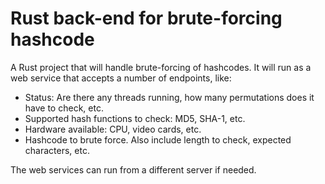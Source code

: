 # Rust back-end for brute-forcing hashcode
A Rust project that will handle brute-forcing of hashcodes. It will run as a web service that accepts a number of endpoints, like:
- Status: Are there any threads running, how many permutations does it have to check, etc.
- Supported hash functions to check: MD5, SHA-1, etc.
- Hardware available: CPU, video cards, etc.
- Hashcode to brute force. Also include length to check, expected characters, etc.

The web services can run from a different server if needed.
